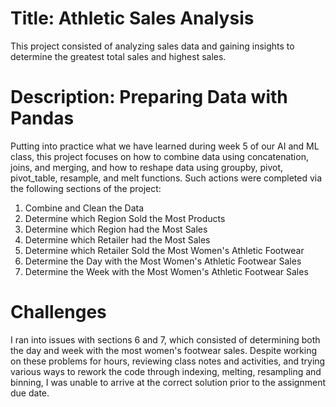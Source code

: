 # Title: Athletic Sales Analysis
This project consisted of analyzing sales data and gaining insights to determine the greatest total sales and highest sales.

# Description: Preparing Data with Pandas
Putting into practice what we have learned during week 5 of our AI and ML class, this project focuses on how to combine data using concatenation, joins, and merging, and how to reshape data using groupby, pivot, pivot_table, resample, and melt functions. Such actions were completed via the following sections of the project:
1. Combine and Clean the Data
2. Determine which Region Sold the Most Products
3. Determine which Region had the Most Sales
4. Determine which Retailer had the Most Sales
5. Determine which Retailer Sold the Most Women's Athletic Footwear
6. Determine the Day with the Most Women's Athletic Footwear Sales
7. Determine the Week with the Most Women's Athletic Footwear Sales

# Challenges
I ran into issues with sections 6 and 7, which consisted of determining both the day and week with the most women's footwear sales. Despite working on these problems for hours, reviewing class notes and activities, and trying various ways to rework the code through indexing, melting, resampling and binning, I was unable to arrive at the correct solution prior to the assignment due date.